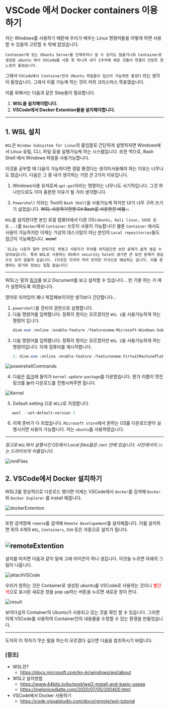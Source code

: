 # VSCode 에서 Docker containers 이용하기

저는 Windows를 사용하기 때문에 우리가 배우는 Linux 명령어들을 어떻게 하면 사용할 수 있을까 고민할 수 밖에 없었습니다. 

```
Container에 있는 Ubuntu Server를 언제까지나 쓸 수 있지도 않을거니와 Container로 생성된 ubuntu 에서 VSCode를 사용 못 하니까 내가 1주차에 배운 것들이 연결이 안된듯 한 느낌이 들었습니다.
```

그래서 `VSCode에서 Container안의 Ubuntu 파일들이 접근이 가능하면 좋겠다` 라는 생각이 들었습니다. 그래서 이를 가능케 하는 것이 저의 크리스마스 목표였습니다.

이를 위해서는 다음과 같은 Step들이 필요합니다.

1. __WSL을 설치해야합니다.__ 
2. __VSCode에서 Docker Extention들을 설치해야합니다.__

---
## 1. WSL 설치

`WSL`은 `Window Subsystem for Linux`의 줄임말로 간단하게 설명하자면 Windows에서 Linux 유틸, CLI, 파일 등을 실행가능케 하는 시스템입니다. 또한 역으로, Bash Shell 에서 Windows 파일을 사용가능합니다.  

이것을 공부할 때 다음이 가능하다면 정말 좋겠다는 생각이사용해야 하는 이유는 너무나도 많습니다. 다음은 그 중 내가 생각하는 가장 큰 2가지 이유입니다.

1. Windows사용 유저로써 `apt-get`이라는 명령어는 너무나도 사기적입니다. 그것 하나만으로도 이미 충분한 이유가 될 거라 생각합니다.

2. `Powershell` 이라는 Tool이 `Bash Shell`을 사용가능케 하지만 UI가 너무 구려 쓰기가 싫었습니다. ~~WSL 사용하기전엔 Git Bash를 사용한건 비밀...~~


`WSL`를 설치한다면 본인 로컬 컴퓨터에서 다른 OS`(ubuntu, Kali linux, SUSE 등등...)`를 `Docker`에서 `Container` 쓰듯이 사용이 가능합니다! 물론 `Container` 에서도 사용이 가능하지만 이제는 가상의 데스크탑이 아닌 본인의 `Local repositories`들도 접근이 가능해집니다. ~~wow!~~

    `SL2는 나온지 얼마 안되기도 하였고 사용자가 주의를 하지않으면 보안 문제가 쉽게 생길 수 있어보입니다. 특히 WSL로 사용하는 OS에서 security hole이 생기면 큰 보안 문제가 생길수도 있지 않을까 싶습니다. (이것은 지극히 저의 모자란 지식으로 예상하는 겁니다. 이를 증명하는 증거와 정보는 일절 없습니다)

---

WSL는 밑의 [링크](https://docs.microsoft.com/ko-kr/windows/wsl/install-win10)를 보고 Document를 보고 설치할 수 있습니다... 만 기왕 하는 거 제가 설명하도록 하겠습니다.


영어로 되어있어 꽤나 복잡해보이지만 생각보다 간단합니다... 

1. `powershell`을 관리자 권한으로 실행합니다. 
2. 다음 명령어를 입력합니다. 정확히 뭔지는 모르겠지만 `WSL 1`을 사용가능하게 하는 명령어 입니다.
    ```powershell
    dism.exe /online /enable-feature /featurename:Microsoft-Windows-Subsystem-Linux /all /norestart
    ```
3. 다음 명령어를 입력합니다. 정확히 뭔지는 모르겠지만 `WSL 2`을 사용가능하게 하는 명령어입니다. 이제 컴퓨터를 재시작합니다.
    ```powershell
    2: dism.exe /online /enable-feature /featurename:VirtualMachinePlatform /all /norestart
    ```
![powershellCommands](./img/WSL_install.png)

4. 다음은 [링크](https://docs.microsoft.com/ko-kr/windows/wsl/install-win10#step-4---download-the-linux-kernel-update-package)에 들어가 `kernel-update-package`를 다운받습니다.
뭔가 이름이 멋진 링크를 눌러 다운로드를 진행시켜주면 됩니다. 

![Kernel](./img/KernelDownload.png)

5. Default setting 으로 `WSL2`로 지정합니다. 
 ```powershell
    awsl --set-default-version 2
   ```
6. 이제 준비가 다 되었습니다.  `Microsoft store`에서 원하는 OS를 다운로드받아 실행시키면 사용이 가능합니다. 저는 `ubuntu`를 사용하였습니다.
---

<i> 참고로 `WSL`에서 실행시킨 OS에서 Local files들은 `/mnt` 안에 있습니다. 사진에서의 `/c` 는 드라이브의 이름입니다.</i>

![mntFiles](./img/mnt.png)

## 2. VSCode에서 Docker 설치하기 

WSL2를 정상적으로 다운로드 했다면 이제는 VSCode에서 `docker`를 검색해 `Docker` 와 `Docker Explorer` 를 install 해줍니다.

![dockerExtention](./img/extDocker.png)

---
또한 검색창에 `remote`를 검색해 `Remote Developement`를 설치해줍니다. 이를 설치하면 위의 4개의 `WSL`, `Containers`, `SSH` 등은 자동으로 설치가 됩니다. 

![remoteExtention](./img/remote.png)
---
설치를 마치면 다음과 같이 밑에 고래 아이콘이 하나 생깁니다. 이것을 누르면 아래의 그림이 나옵니다.

![attachVSCode](./img/popInVS.png)

우리가 원하는 것은 Container로 생성된 ubuntu를 VSCode로 사용하는 것이니 <span style="color:red"> 빨간색</span>으로 표시된 새로운 창을 pop up하는 버튼을 누르면 새로운 창이 뜬다.

![result](./img/containerinVSCode.png)

보이다싶히 Container의 Ubuntu가 사용되고 있는 것을 확인 할 수 있습니다.
그러면 이제 VSCode를 사용하여 Container안의 내용물을 수정할 수 있는 환경을 만들었습니다.

*** 

도저히 이 작자가 무슨 말을 하는지 모르겠다 싶으면 다음을 참조하시기 바랍니다.

### [참조]

- WSL란? 
    - https://docs.microsoft.com/ko-kr/windows/wsl/about
- WSL2 설치방법 
    - https://www.44bits.io/ko/post/wsl2-install-and-basic-usage
    - https://melonicedlatte.com/2020/07/05/200400.html
- VSCode에서 Docker 사용하기 
    - https://code.visualstudio.com/docs/remote/wsl-tutorial
